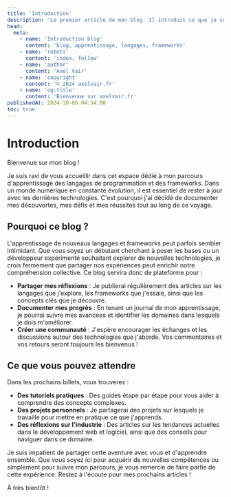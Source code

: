 ```yaml
---
title: 'Introduction'
description: 'Le premier article de mon blog. Il introduit ce que je souhaite faire de cette partie de mon site.'
head:
  meta:
    - name: 'Introduction blog'
      content: 'blog, apprentissage, langages, frameworks'
    - name: 'robots'
      content: 'index, follow'
    - name: 'author'
      content: 'Axel Vair'
    - name: 'copyright'
      content: '© 2024 axelvair.fr'
    - name: 'og:title'
      content: 'Bienvenue sur axelvair.fr'
publishedAt: 2024-10-06 04:34:00
toc: true
---
```


# Introduction

Bienvenue sur mon blog ! 

Je suis ravi de vous accueillir dans cet espace dédié à mon parcours d'apprentissage des langages de programmation et des frameworks. Dans un monde numérique en constante évolution, il est essentiel de rester à jour avec les dernières technologies. C'est pourquoi j'ai décidé de documenter mes découvertes, mes défis et mes réussites tout au long de ce voyage.

## Pourquoi ce blog ?

L'apprentissage de nouveaux langages et frameworks peut parfois sembler intimidant. Que vous soyez un débutant cherchant à poser les bases ou un développeur expérimenté souhaitant explorer de nouvelles technologies, je crois fermement que partager nos expériences peut enrichir notre compréhension collective. Ce blog servira donc de plateforme pour :

- **Partager mes réflexions** : Je publierai régulièrement des articles sur les langages que j'explore, les frameworks que j'essaie, ainsi que les concepts clés que je découvre.
- **Documenter mes progrès** : En tenant un journal de mon apprentissage, je pourrai suivre mes avancées et identifier les domaines dans lesquels je dois m'améliorer.
- **Créer une communauté** : J'espère encourager les échanges et les discussions autour des technologies que j'aborde. Vos commentaires et vos retours seront toujours les bienvenus !

## Ce que vous pouvez attendre

Dans les prochains billets, vous trouverez :

- **Des tutoriels pratiques** : Des guides étape par étape pour vous aider à comprendre des concepts complexes.
- **Des projets personnels** : Je partagerai des projets sur lesquels je travaille pour mettre en pratique ce que j'apprends.
- **Des réflexions sur l'industrie** : Des articles sur les tendances actuelles dans le développement web et logiciel, ainsi que des conseils pour naviguer dans ce domaine.

Je suis impatient de partager cette aventure avec vous et d'apprendre ensemble. Que vous soyez ici pour acquérir de nouvelles compétences ou simplement pour suivre mon parcours, je vous remercie de faire partie de cette expérience. Restez à l'écoute pour mes prochains articles !

À très bientôt !